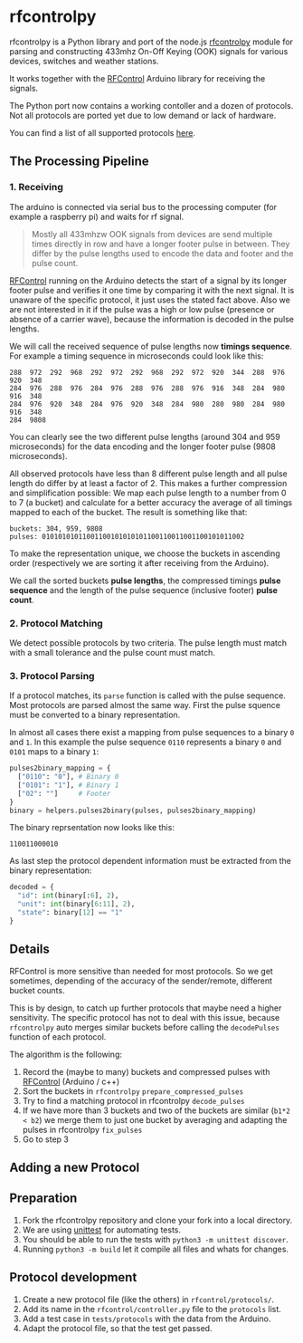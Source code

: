 # rfcontrolpy

rfcontrolpy is a Python library and port of the node.js [rfcontrolpy](https://github.com/rrooggiieerr/rfcontrolpy)
module for parsing and constructing 433mhz On-Off Keying (OOK) signals for various devices,
switches and weather stations.

It works together with the [RFControl](https://github.com/rrooggiieerr/RFControl) Arduino library
for receiving the signals.

The Python port now contains a working contoller and a dozen of protocols. Not all protocols are
ported yet due to low demand or lack of hardware.

You can find a list of all supported protocols [here](protocols.md).

The Processing Pipeline
-----------------------

### 1. Receiving

The arduino is connected via serial bus to the processing computer (for example a raspberry pi)
and waits for rf signal. 

> Mostly all 433mhzw OOK signals from devices are send multiple times directly in row and have a
> longer footer pulse in between. They differ by the pulse lengths used to encode the data and footer 
> and the pulse count.

[RFControl](https://github.com/rrooggiieerr/RFControl) running on the Arduino detects the start of a 
signal by its longer footer pulse and verifies it one time by comparing it with the next signal. 
It is unaware of the specific protocol, it just uses the stated fact above. Also we are 
not interested in it if the pulse was a high or low pulse (presence or absence of a carrier wave), 
because the information is decoded in the pulse lengths.

We will call the received sequence of pulse lengths now **timings sequence**. For example a timing
sequence in microseconds could look like this:

```
288  972  292  968  292  972  292  968  292  972  920  344  288  976  920  348  
284  976  288  976  284  976  288  976  288  976  916  348  284  980  916  348  
284  976  920  348  284  976  920  348  284  980  280  980  284  980  916  348  
284  9808
```

You can clearly see the two different pulse lengths (around 304 and 959 microseconds) for the data
encoding and the longer footer pulse (9808 microseconds). 

All observed protocols have less than 8 different pulse length and all pulse length do differ by at 
least a factor of 2. This makes a further compression and simplification possible: We map each 
pulse length to a number from 0 to 7 (a bucket) and calculate for a better accuracy the average of 
all timings mapped to each of the bucket. The result is something like that:

```
buckets: 304, 959, 9808
pulses: 01010101011001100101010101100110011001100101011002
```

To make the representation unique, we choose the buckets in ascending order (respectively we are
sorting it after receiving from the Arduino).

We call the sorted buckets **pulse lengths**, the compressed timings **pulse sequence** and the 
length of the pulse sequence (inclusive footer) **pulse count**.

### 2. Protocol Matching

We detect possible protocols by two criteria. The pulse length must match with a small tolerance
and the pulse count must match. 

### 3. Protocol Parsing

If a protocol matches, its `parse` function is called with the pulse sequence. Most protocols are
parsed almost the same way. First the pulse squence must be converted to a binary representation.

In almost all cases there exist a mapping from pulse sequences to a binary `0` and `1`. In this
example the pulse sequence `0110` represents a binary `0` and `0101` maps to a binary `1`:

```Python
pulses2binary_mapping = {
  ["0110": "0"], # Binary 0
  ["0101": "1"], # Binary 1 
  ["02": ""]     # Footer
}
binary = helpers.pulses2binary(pulses, pulses2binary_mapping)
```

The binary reprsentation now looks like this:

```
110011000010
```

As last step the protocol dependent information must be extracted from the binary representation:

```Python
decoded = {
  "id": int(binary[:6], 2),
  "unit": int(binary[6:11], 2),
  "state": binary[12] == "1"
}
```


Details
--------

RFControl is more sensitive than needed for most protocols. 
So we get sometimes, depending of the accuracy of the sender/remote, different bucket counts. 

This is by design, to catch up further protocols that maybe need a higher sensitivity. The specific
protocol has not to deal with this issue, because `rfcontrolpy` auto merges similar buckets before
calling the `decodePulses` function of each protocol.

The algorithm is the following:

  1. Record the (maybe to many) buckets and compressed pulses with [RFControl](https://github.com/pimatic/RFControl) (Arduino / c++)
  2. Sort the buckets in `rfcontrolpy` `prepare_compressed_pulses`
  3. Try to find a matching protocol in rfcontrolpy `decode_pulses`
  4. If we have more than 3 buckets and two of the buckets are similar (`b1*2 < b2`) we merge them to just one bucket by averaging and adapting the pulses in rfcontrolpy `fix_pulses`
  5. Go to step 3

Adding a new Protocol
--------------------

## Preparation

1. Fork the rfcontrolpy repository and clone your fork into a local directory.
2. We are using [unittest](https://docs.python.org/3/library/unittest.html) for automating tests.
3. You should be able to run the tests with `python3 -m unittest discover`.
5. Running `python3 -m build` let it compile all files and whats for changes.

## Protocol development

1. Create a new protocol file (like the others) in `rfcontrol/protocols/`.
2. Add its name in the `rfcontrol/controller.py` file to the `protocols` list.
3. Add a test case in `tests/protocols` with the data from the Arduino.
4. Adapt the protocol file, so that the test get passed.
